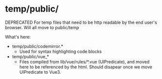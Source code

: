 # temp/public/

DEPRECATED For temp files that need to be http readable by the end user's browser.  Will all move to public/temp

What's here:

* temp/public/codemirror.*
  * Used for syntax highlighting code blocks
* temp/public/vue_*
  * Files compiled from lib/vue/rules/*.vue (UIPredicate), and moved here to be referenced by the html.  Should disapear once we move UIPredicate to Vue3.
